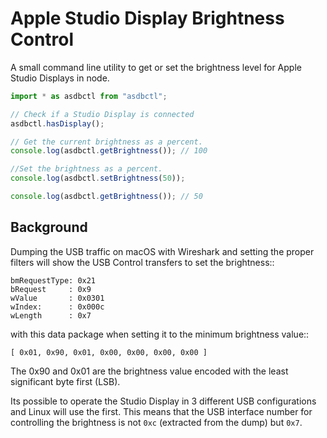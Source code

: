 # Apple Studio Display Brightness Control

A small command line utility to get or set the brightness level for Apple
Studio Displays in node.

```typescript
import * as asdbctl from "asdbctl";

// Check if a Studio Display is connected
asdbctl.hasDisplay();

// Get the current brightness as a percent.
console.log(asdbctl.getBrightness()); // 100

//Set the brightness as a percent.
console.log(asdbctl.setBrightness(50));

console.log(asdbctl.getBrightness()); // 50
```

## Background

Dumping the USB traffic on macOS with Wireshark and setting the proper filters
will show the USB Control transfers to set the brightness::

    bmRequestType: 0x21
    bRequest     : 0x9
    wValue       : 0x0301
    wIndex:      : 0x000c
    wLength      : 0x7

with this data package when setting it to the minimum brightness value::

    [ 0x01, 0x90, 0x01, 0x00, 0x00, 0x00, 0x00 ]

The 0x90 and 0x01 are the brightness value encoded with the least significant
byte first (LSB).

Its possible to operate the Studio Display in 3 different USB configurations
and Linux will use the first. This means that the USB interface number for
controlling the brightness is not `0xc` (extracted from the dump) but `0x7`.
